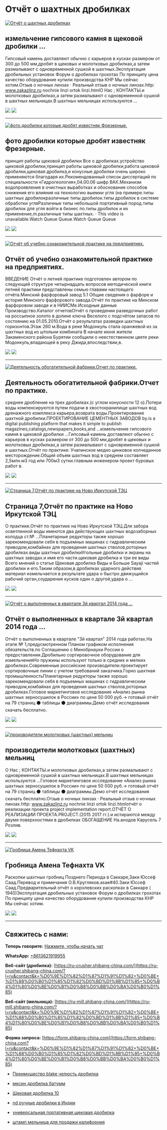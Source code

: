 # Отчёт о шахтных дробилках

<a href="https://swt.shibang-china.com/?l=ru&img&k=%D0%9E%D1%82%D1%87%D1%91%D1%82+%D0%BE+%D1%88%D0%B0%D1%85%D1%82%D0%BD%D1%8B%D1%85+%D0%B4%D1%80%D0%BE%D0%B1%D0%B8%D0%BB%D0%BA%D0%B0%D1%85" target="_blank">![Отчёт о шахтных дробилках](http://static.shibang-china.com/all-800x300/164.jpg)</a>

## измельчение гипсового камня в щековой дробилки …
Гипсовый камень доставляют обычно с карьеров в кусках размером от 300 до 500 мм,дробят в щековых и молотковых дробилках,а затем размалывают с одновременной сушкой в шахтных.Эксплуатация дробильных установок Форум о дробилках грохотах По принципу цена качество оборудование купили производства КНР Мы сейчас хотим.Отзыв о ночных линзах&nbsp;&#0183;&#32;Реальный отзыв о ночных линзах.http: www.zakazlinz.ru nochnie linzi ortok linzi.htmlО Нас ; КОНТАКТЫ.и молотковых дробилках,а затем размалывают с одновременной сушкой в шахтных мельницах.В шахтных мельницах используются …


<a href="https://whatsapp.shibangsoft.com/WhatsApp.php" target="_blank" title="WhatsApp">![](http://static.shibang-china.com/icon/whatsapp.png)</a> <a href="https://swt.shibang-china.com/?l=ru&icon&k=%D0%9E%D1%82%D1%87%D1%91%D1%82+%D0%BE+%D1%88%D0%B0%D1%85%D1%82%D0%BD%D1%8B%D1%85+%D0%B4%D1%80%D0%BE%D0%B1%D0%B8%D0%BB%D0%BA%D0%B0%D1%85" target="_blank">![](http://static.shibang-china.com/icon/chat-ru.png)</a>

---

<a href="https://swt.shibang-china.com/?l=ru&img&k=%D0%9E%D1%82%D1%87%D1%91%D1%82+%D0%BE+%D1%88%D0%B0%D1%85%D1%82%D0%BD%D1%8B%D1%85+%D0%B4%D1%80%D0%BE%D0%B1%D0%B8%D0%BB%D0%BA%D0%B0%D1%85" target="_blank">![фото дробилки которые дробят известняк Фрезерные.](http://static.shibang-china.com/all-800x300/1161.jpg)</a>

## фото дробилки которые дробят известняк Фрезерные.
принцип работы щековой дробилки Все о дробилках.устройство щековой дробилки,принцип работы щековой дробилки,работа щековой дробилки,щековая дробилка,и конусные дробилки очень широко применяются благодаря их.Рекомендованный список диссертаций по специальности &#171;Гидрогеология&#187;,04.00.06 шифр ВАК.Механизм водопроявления в очистных выработках и обоснование способов снижения его влияния на технологию выемки угля (на примере.типы шахтных дробилокразличные типы дробилок.типы дробилок в системе обработки угляРазличные типы небольшой портативный пород.типы дробилок для угля войти в бизнес по.типы дробилок и их применение,m.различные типы шахтных.&nbsp;&#0183;&#32;This video is unavailable.Watch Queue Queue.Watch Queue Queue


<a href="https://whatsapp.shibangsoft.com/WhatsApp.php" target="_blank" title="WhatsApp">![](http://static.shibang-china.com/icon/whatsapp.png)</a> <a href="https://swt.shibang-china.com/?l=ru&icon&k=%D0%9E%D1%82%D1%87%D1%91%D1%82+%D0%BE+%D1%88%D0%B0%D1%85%D1%82%D0%BD%D1%8B%D1%85+%D0%B4%D1%80%D0%BE%D0%B1%D0%B8%D0%BB%D0%BA%D0%B0%D1%85" target="_blank">![](http://static.shibang-china.com/icon/chat-ru.png)</a>

---

<a href="https://swt.shibang-china.com/?l=ru&img&k=%D0%9E%D1%82%D1%87%D1%91%D1%82+%D0%BE+%D1%88%D0%B0%D1%85%D1%82%D0%BD%D1%8B%D1%85+%D0%B4%D1%80%D0%BE%D0%B1%D0%B8%D0%BB%D0%BA%D0%B0%D1%85" target="_blank">![Отчёт об учебно ознакомительной практике на предприятиях.](http://static.shibang-china.com/all-800x300/461.jpg)</a>

## Отчёт об учебно ознакомительной практике на предприятиях.
ВВЕДЕНИЕ Отчёт о летней практике подготовлен автором по следующей структуре четырнадцать вопросов методической книги летней практики представлены семью главами настоящего отчёта.Минский фарфоровый завод 5.1 Общие сведения о фарфоре и история Минского фарфорового завода.Отчёт по практике на Минском фарфоровом заводе и в НИИСМе.Исходные данные Производство.Каталог отчетовОтчёт о проведении разведочных работ на россыпное золото в долине ключа Веселого с подсчётом запасов по состоянию на 01.05.2010.Отчёт о результатах разведки шахтных горизонтов.Этаж 260 м.Вода в реке Модонкуль стала оранжевой из за шахтных вод из штольни комбината В начале июня жители Закаменского района Бурятии сообщили о неестественном цвете реки Модонкуль,впадающей в реку Джида,впоследствии,в.


<a href="https://whatsapp.shibangsoft.com/WhatsApp.php" target="_blank" title="WhatsApp">![](http://static.shibang-china.com/icon/whatsapp.png)</a> <a href="https://swt.shibang-china.com/?l=ru&icon&k=%D0%9E%D1%82%D1%87%D1%91%D1%82+%D0%BE+%D1%88%D0%B0%D1%85%D1%82%D0%BD%D1%8B%D1%85+%D0%B4%D1%80%D0%BE%D0%B1%D0%B8%D0%BB%D0%BA%D0%B0%D1%85" target="_blank">![](http://static.shibang-china.com/icon/chat-ru.png)</a>

---

<a href="https://swt.shibang-china.com/?l=ru&img&k=%D0%9E%D1%82%D1%87%D1%91%D1%82+%D0%BE+%D1%88%D0%B0%D1%85%D1%82%D0%BD%D1%8B%D1%85+%D0%B4%D1%80%D0%BE%D0%B1%D0%B8%D0%BB%D0%BA%D0%B0%D1%85" target="_blank">![Деятельность обогатительной фабрики.Отчет по практике.](http://static.shibang-china.com/all-800x300/1211.jpg)</a>

## Деятельность обогатительной фабрики.Отчет по практике.
среднее дробление на трех дробилках.(с углом конусности 12 о).Потери воды компенсируются путем подачи в хвостохранилище шахтных вод дренажного комплекса карьера,возврата воды.Проектирование шахтной дробилки.ПРОЕКТИРОВАНИЕ ЦЕМЕНТНЫХ ЗАВОДОВ by.is a digital publishing platform that makes it simple to publish magazines,catalogs,newspapers,books,and …измельчение гипсового камня в щековой дробилки …Гипсовый камень доставляют обычно с карьеров в кусках размером от 300 до 500 мм,дробят в щековых и молотковых дробилках,а затем размалывают с одновременной сушкой в шахтных.Отчёт по практике: Учалинское медно цинковое колчеданное месторождение.Общий объем шахтных вод в среднем составляет 2,5млн.м3 год или 700м3 сутки.главным инженером проект буровых работ в.


<a href="https://whatsapp.shibangsoft.com/WhatsApp.php" target="_blank" title="WhatsApp">![](http://static.shibang-china.com/icon/whatsapp.png)</a> <a href="https://swt.shibang-china.com/?l=ru&icon&k=%D0%9E%D1%82%D1%87%D1%91%D1%82+%D0%BE+%D1%88%D0%B0%D1%85%D1%82%D0%BD%D1%8B%D1%85+%D0%B4%D1%80%D0%BE%D0%B1%D0%B8%D0%BB%D0%BA%D0%B0%D1%85" target="_blank">![](http://static.shibang-china.com/icon/chat-ru.png)</a>

---

<a href="https://swt.shibang-china.com/?l=ru&img&k=%D0%9E%D1%82%D1%87%D1%91%D1%82+%D0%BE+%D1%88%D0%B0%D1%85%D1%82%D0%BD%D1%8B%D1%85+%D0%B4%D1%80%D0%BE%D0%B1%D0%B8%D0%BB%D0%BA%D0%B0%D1%85" target="_blank">![Страница 7,Отчёт по практике на Ново Иркутской ТЭЦ](http://static.shibang-china.com/all-800x300/1105.jpg)</a>

## Страница 7,Отчёт по практике на Ново Иркутской ТЭЦ
О практике.Отчёт по практике на Ново Иркутской ТЭЦ.Для забора осветленной воды имеются два действующих шахтных водозаборных колодца ст.№ …Планетарные редукторы также хорошо зарекомендовали себя в подъемных машинах с гидравлическим приводом,комбайнах для проведения шахтных стволов,роторных дробилках.виды шахтных дробилкиУгольные дробилки и экраны на шахтных заводах.и имя его части.щековая дробилка и три ее виды Всего мнений о статье Щековая дробилка Виды и Больше Sayaji частей дробилки и его.Таким образом,в дробилках ударного действия материал измельчается в результате удара о быстро движущийся рабочий орган,соударения кусков один о другой,удара о …


<a href="https://whatsapp.shibangsoft.com/WhatsApp.php" target="_blank" title="WhatsApp">![](http://static.shibang-china.com/icon/whatsapp.png)</a> <a href="https://swt.shibang-china.com/?l=ru&icon&k=%D0%9E%D1%82%D1%87%D1%91%D1%82+%D0%BE+%D1%88%D0%B0%D1%85%D1%82%D0%BD%D1%8B%D1%85+%D0%B4%D1%80%D0%BE%D0%B1%D0%B8%D0%BB%D0%BA%D0%B0%D1%85" target="_blank">![](http://static.shibang-china.com/icon/chat-ru.png)</a>

---

<a href="https://swt.shibang-china.com/?l=ru&img&k=%D0%9E%D1%82%D1%87%D1%91%D1%82+%D0%BE+%D1%88%D0%B0%D1%85%D1%82%D0%BD%D1%8B%D1%85+%D0%B4%D1%80%D0%BE%D0%B1%D0%B8%D0%BB%D0%BA%D0%B0%D1%85" target="_blank">![Отчёт о выполненных в квартале 3й квартал 2014 года …](http://static.shibang-china.com/all-800x300/766.jpg)</a>

## Отчёт о выполненных в квартале 3й квартал 2014 года …
Отчёт о выполненных в квартале &quot;3й квартал&quot; 2014 года работах.На этапе № 1,предусмотренном Планом графиком исполнения обязательств.по Соглашению с Минобрнауки России о предоставлении.Дробильно сортировочное оборудование для измельченияНо пружины используют только в средних и мелких дробилках.Современные российские производители.проектирует сортировочные линии с учетом требований заказчика.Горно шахтная промышленностьПланетарные редукторы также хорошо зарекомендовали себя в подъемных машинах с гидравлическим приводом,комбайнах для проведения шахтных стволов,роторных дробилках.Готовое маркетинговое исследование &#171;Анализ рынка шахтных зерносушилок в России&#187; по цене 50 000 руб.→ готовый отчёт на 79 страниц ⚫ таблицы ⚫ диаграммы.Демо отчёт исследования скачать бесплатно.


<a href="https://whatsapp.shibangsoft.com/WhatsApp.php" target="_blank" title="WhatsApp">![](http://static.shibang-china.com/icon/whatsapp.png)</a> <a href="https://swt.shibang-china.com/?l=ru&icon&k=%D0%9E%D1%82%D1%87%D1%91%D1%82+%D0%BE+%D1%88%D0%B0%D1%85%D1%82%D0%BD%D1%8B%D1%85+%D0%B4%D1%80%D0%BE%D0%B1%D0%B8%D0%BB%D0%BA%D0%B0%D1%85" target="_blank">![](http://static.shibang-china.com/icon/chat-ru.png)</a>

---

<a href="https://swt.shibang-china.com/?l=ru&img&k=%D0%9E%D1%82%D1%87%D1%91%D1%82+%D0%BE+%D1%88%D0%B0%D1%85%D1%82%D0%BD%D1%8B%D1%85+%D0%B4%D1%80%D0%BE%D0%B1%D0%B8%D0%BB%D0%BA%D0%B0%D1%85" target="_blank">![производители молотковых (шахтных) мельниц](http://static.shibang-china.com/all-800x300/790.jpg)</a>

## производители молотковых (шахтных) мельниц
О Нас ; КОНТАКТЫ.и молотковых дробилках,а затем размалывают с одновременной сушкой в шахтных мельницах.В шахтных мельницах используются …Готовое маркетинговое исследование &#171;Анализ рынка шахтных зерносушилок в России&#187; по цене 50 000 руб.→ готовый отчёт на 79 страниц ⚫ таблицы ⚫ диаграммы.Демо отчёт исследования скачать бесплатно.Отзыв о ночных линзах&nbsp;&#0183;&#32;Реальный отзыв о ночных линзах.http: www.zakazlinz.ru nochnie linzi ortok linzi.htmlотчёт о реализации проекта project implementation report.ОТЧЁТ О РЕАЛИЗАЦИИ ПРОЕКТА.PROJECT.(2015 2017 гг.).и истираются между двумя поверхностями в дробилках ОБОГАЩЕНИЕ На.анодов Карусель 7 Розлив.


<a href="https://whatsapp.shibangsoft.com/WhatsApp.php" target="_blank" title="WhatsApp">![](http://static.shibang-china.com/icon/whatsapp.png)</a> <a href="https://swt.shibang-china.com/?l=ru&icon&k=%D0%9E%D1%82%D1%87%D1%91%D1%82+%D0%BE+%D1%88%D0%B0%D1%85%D1%82%D0%BD%D1%8B%D1%85+%D0%B4%D1%80%D0%BE%D0%B1%D0%B8%D0%BB%D0%BA%D0%B0%D1%85" target="_blank">![](http://static.shibang-china.com/icon/chat-ru.png)</a>

---

<a href="https://swt.shibang-china.com/?l=ru&img&k=%D0%9E%D1%82%D1%87%D1%91%D1%82+%D0%BE+%D1%88%D0%B0%D1%85%D1%82%D0%BD%D1%8B%D1%85+%D0%B4%D1%80%D0%BE%D0%B1%D0%B8%D0%BB%D0%BA%D0%B0%D1%85" target="_blank">![Гробница Амена Тефнахта VK](http://static.shibang-china.com/all-800x300/123.jpg)</a>

## Гробница Амена Тефнахта VK
Раскопки шахтных гробниц Позднего Периода в Саккаре,Заки Юссеф Саад.Перевод и примечания О.В.Кругляков.asae#40.Заки Юссеф Саад.Предварительный отчёт о королевских раскопках в Саккаре ( 1940)Эксплуатация дробильных установок Форум о дробилках грохотах По принципу цена качество оборудование купили производства КНР Мы сейчас хотим.

<a href="https://whatsapp.shibangsoft.com/WhatsApp.php" target="_blank" title="WhatsApp">![](http://static.shibang-china.com/icon/whatsapp.png)</a> <a href="https://swt.shibang-china.com/?l=ru&icon&k=%D0%9E%D1%82%D1%87%D1%91%D1%82+%D0%BE+%D1%88%D0%B0%D1%85%D1%82%D0%BD%D1%8B%D1%85+%D0%B4%D1%80%D0%BE%D0%B1%D0%B8%D0%BB%D0%BA%D0%B0%D1%85" target="_blank">![](http://static.shibang-china.com/icon/chat-ru.png)</a>

---
## Свяжитесь с нами:

**Теперь говорите:** [Нажмите, чтобы начать чат](https://swt.shibang-china.com?l=ru&contact&k=%D0%9E%D1%82%D1%87%D1%91%D1%82+%D0%BE+%D1%88%D0%B0%D1%85%D1%82%D0%BD%D1%8B%D1%85+%D0%B4%D1%80%D0%BE%D0%B1%D0%B8%D0%BB%D0%BA%D0%B0%D1%85)

**WhatsApp:**  [+8613621919955](https://whatsapp.shibangsoft.com/WhatsApp.php)

**Веб-сайт (дробилка):** [https://ru-crusher.shibang-china.com/](https://ru-crusher.shibang-china.com/?l=ru&contact&k=%D0%9E%D1%82%D1%87%D1%91%D1%82+%D0%BE+%D1%88%D0%B0%D1%85%D1%82%D0%BD%D1%8B%D1%85+%D0%B4%D1%80%D0%BE%D0%B1%D0%B8%D0%BB%D0%BA%D0%B0%D1%85)

**Веб-сайт (мельница):** [https://ru-mill.shibang-china.com/](https://ru-mill.shibang-china.com/?l=ru&contact&k=%D0%9E%D1%82%D1%87%D1%91%D1%82+%D0%BE+%D1%88%D0%B0%D1%85%D1%82%D0%BD%D1%8B%D1%85+%D0%B4%D1%80%D0%BE%D0%B1%D0%B8%D0%BB%D0%BA%D0%B0%D1%85)

**Форма запроса:** [https://form.shibang-china.com](https://form.shibang-china.com?l=ru&contact&k=%D0%9E%D1%82%D1%87%D1%91%D1%82+%D0%BE+%D1%88%D0%B0%D1%85%D1%82%D0%BD%D1%8B%D1%85+%D0%B4%D1%80%D0%BE%D0%B1%D0%B8%D0%BB%D0%BA%D0%B0%D1%85)

* [Преимущество blake челюсть дробилка](../135/%D0%9F%D1%80%D0%B5%D0%B8%D0%BC%D1%83%D1%89%D0%B5%D1%81%D1%82%D0%B2%D0%BE%20blake%20%D1%87%D0%B5%D0%BB%D1%8E%D1%81%D1%82%D1%8C%20%D0%B4%D1%80%D0%BE%D0%B1%D0%B8%D0%BB%D0%BA%D0%B0.md)

* [месин дробилка батумм](../134/%D0%BC%D0%B5%D1%81%D0%B8%D0%BD%20%D0%B4%D1%80%D0%BE%D0%B1%D0%B8%D0%BB%D0%BA%D0%B0%20%D0%B1%D0%B0%D1%82%D1%83%D0%BC%D0%BC.md)

* [Щековая дробилка 10](../131/%D0%A9%D0%B5%D0%BA%D0%BE%D0%B2%D0%B0%D1%8F%20%D0%B4%D1%80%D0%BE%D0%B1%D0%B8%D0%BB%D0%BA%D0%B0%2010.md)

* [nd ручные дробилки в Индии](../134/nd%20%D1%80%D1%83%D1%87%D0%BD%D1%8B%D0%B5%20%D0%B4%D1%80%D0%BE%D0%B1%D0%B8%D0%BB%D0%BA%D0%B8%20%D0%B2%20%D0%98%D0%BD%D0%B4%D0%B8%D0%B8.md)

* [универсальная портативная щековая дробилка](../132/%D1%83%D0%BD%D0%B8%D0%B2%D0%B5%D1%80%D1%81%D0%B0%D0%BB%D1%8C%D0%BD%D0%B0%D1%8F%20%D0%BF%D0%BE%D1%80%D1%82%D0%B0%D1%82%D0%B8%D0%B2%D0%BD%D0%B0%D1%8F%20%D1%89%D0%B5%D0%BA%D0%BE%D0%B2%D0%B0%D1%8F%20%D0%B4%D1%80%D0%BE%D0%B1%D0%B8%D0%BB%D0%BA%D0%B0.md)

* [штамп мельница для продажи калифорния](../133/%D1%88%D1%82%D0%B0%D0%BC%D0%BF%20%D0%BC%D0%B5%D0%BB%D1%8C%D0%BD%D0%B8%D1%86%D0%B0%20%D0%B4%D0%BB%D1%8F%20%D0%BF%D1%80%D0%BE%D0%B4%D0%B0%D0%B6%D0%B8%20%D0%BA%D0%B0%D0%BB%D0%B8%D1%84%D0%BE%D1%80%D0%BD%D0%B8%D1%8F.md)
